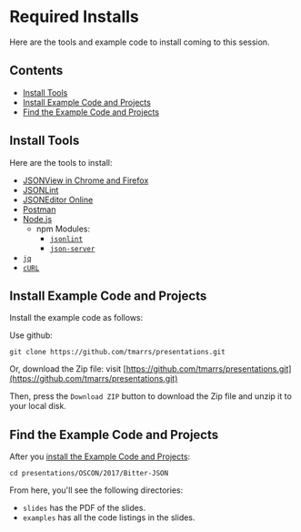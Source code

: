 Required Installs
=================
Here are the tools and example code to install coming to this session.

## Contents
- [Install Tools](#install-tools)
- [Install Example Code and Projects](#install-example-code-and-projects)
- [Find the Example Code and Projects](#find-the-example-code-and-projects)


## Install Tools
Here are the tools to install:
* [JSONView in Chrome and Firefox](https://github.com/tmarrs/json-at-work-examples/tree/master/appendix-a#install-jsonview-in-chrome-and-firefox)
* [JSONLint](https://github.com/tmarrs/json-at-work-examples/tree/master/appendix-a#jsonlint)
* [JSONEditor Online](https://github.com/tmarrs/json-at-work-examples/tree/master/appendix-a#json-editor-online)
* [Postman](https://github.com/tmarrs/json-at-work-examples/tree/master/appendix-a#install-postman)
* [Node.js](https://github.com/tmarrs/json-at-work-examples/tree/master/appendix-a#install-node)
  * npm Modules:
    * [`jsonlint`](https://github.com/tmarrs/json-at-work-examples/tree/master/appendix-a#install-jsonlint)
    * [`json-server`](https://github.com/tmarrs/json-at-work-examples/tree/master/appendix-a#install-json-server)
* [`jq`](https://github.com/tmarrs/json-at-work-examples/tree/master/appendix-a#install-jq)
* [`cURL`](https://github.com/tmarrs/json-at-work-examples/tree/master/appendix-a#install-curl)


## Install Example Code and Projects
Install the example code as follows:

Use github:
```
git clone https://github.com/tmarrs/presentations.git
```

Or, download the Zip file:
visit [https://github.com/tmarrs/presentations.git](https://github.com/tmarrs/presentations.git)

Then, press the `Download ZIP` button to download the Zip file and unzip it to your local disk.

## Find the Example Code and Projects
After you [install the Example Code and Projects](#install-example-code-and-projects):

```
cd presentations/OSCON/2017/Bitter-JSON
```

From here, you'll see the following directories:
* `slides` has the PDF of the slides.
* `examples` has all the code listings in the slides.
